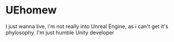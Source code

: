 # UEhomew
I just wanna live, i'm not really into Unreal Engine, as i can't get it's phylosophy. I'm just humble Unity developer
